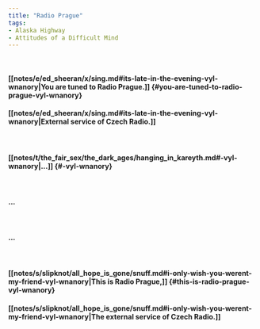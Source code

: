 ```yaml
---
title: "Radio Prague"
tags:
- Alaska Highway
- Attitudes of a Difficult Mind
---
```

&nbsp;
#### [[notes/e/ed_sheeran/x/sing.md#its-late-in-the-evening-vyl-wnanory|You are tuned to Radio Prague.]] {#you-are-tuned-to-radio-prague-vyl-wnanory}
#### [[notes/e/ed_sheeran/x/sing.md#its-late-in-the-evening-vyl-wnanory|External service of Czech Radio.]]
&nbsp;
#### [[notes/t/the_fair_sex/the_dark_ages/hanging_in_kareyth.md#-vyl-wnanory|...]] {#-vyl-wnanory}
&nbsp;
#### ...
&nbsp;
#### ...
&nbsp;
#### [[notes/s/slipknot/all_hope_is_gone/snuff.md#i-only-wish-you-werent-my-friend-vyl-wnanory|This is Radio Prague,]] {#this-is-radio-prague-vyl-wnanory}
#### [[notes/s/slipknot/all_hope_is_gone/snuff.md#i-only-wish-you-werent-my-friend-vyl-wnanory|The external service of Czech Radio.]]
